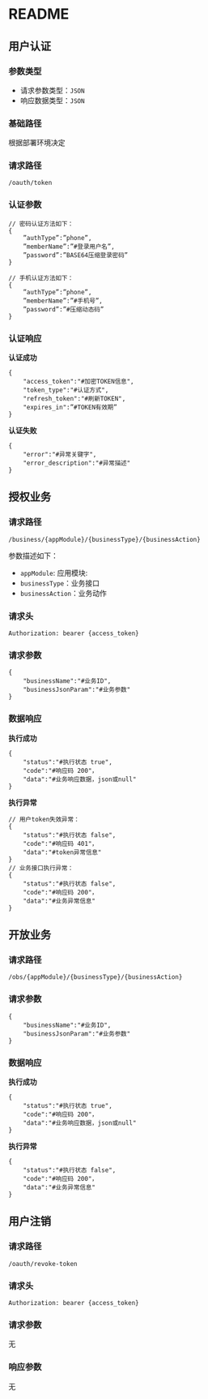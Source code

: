 # README
## 用户认证
### 参数类型
* 请求参数类型：`JSON`
* 响应数据类型：`JSON`

### 基础路径
根据部署环境决定

### 请求路径
```
/oauth/token
```

### 认证参数
```
// 密码认证方法如下：
{
    ”authType”:”phone”, 
    ”memberName”:”#登录用户名”,
    ”password”:”BASE64压缩登录密码”
}

// 手机认证方法如下：
{
    ”authType”:”phone”,
    ”memberName”:”#手机号”,
    ”password”:”#压缩动态码”
}
```


### 认证响应
**认证成功**

```
{
    "access_token":"#加密TOKEN信息",
    "token_type":"#认证方式",
    "refresh_token":"#刷新TOKEN",
    "expires_in":”#TOKEN有效期”
}
```

**认证失败**

```
{
    "error":"#异常关键字",
    "error_description":"#异常描述"
}

```

## 授权业务

### 请求路径
```
/business/{appModule}/{businessType}/{businessAction}
```
参数描述如下：

* `appModule`: 应用模块:
* `businessType`：业务接口
* `businessAction`：业务动作

### 请求头

```
Authorization: bearer {access_token}
```

### 请求参数
```
{
    "businessName":"#业务ID",
    "businessJsonParam":"#业务参数"
}
```

### 数据响应

**执行成功**

```
{
    "status":"#执行状态 true",
    "code":"#响应码 200"，
    "data":"#业务响应数据，json或null"
}
```

**执行异常**

```
// 用户token失效异常：
{
    "status":"#执行状态 false",
    "code":"#响应码 401"，
    "data":"#token异常信息"
}
// 业务接口执行异常：
{
    "status":"#执行状态 false",
    "code":"#响应码 200"，
    "data":"#业务异常信息"
}
```

## 开放业务
### 请求路径
```
/obs/{appModule}/{businessType}/{businessAction}
```

### 请求参数
```
{
    "businessName":"#业务ID",
    "businessJsonParam":"#业务参数"
}
```

### 数据响应
**执行成功**

```
{
    "status":"#执行状态 true",
    "code":"#响应码 200"，
    "data":"#业务响应数据，json或null"
}
```
**执行异常**

```
{
    "status":"#执行状态 false",
    "code":"#响应码 200"，
    "data":"#业务异常信息"
}
```


## 用户注销
### 请求路径

```
/oauth/revoke-token
```
### 请求头

```
Authorization: bearer {access_token}
```
### 请求参数
无

### 响应参数
无
